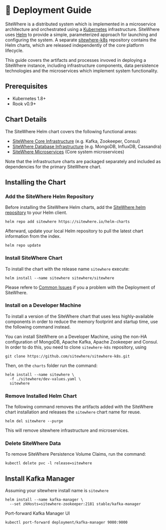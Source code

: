 # :book: Deployment Guide

<Seo/>

SiteWhere is a distributed system which is implemented in a microservice architecture
and orchestrated using a [Kubernetes](https://kubernetes.io/) infrastructure. SiteWhere
uses [Helm](https://helm.sh/) to provide a simple, parameterized approach for launching
and configuring the system. A separate
[sitewhere-k8s](https://github.com/sitewhere/sitewhere-k8s) repository contains
the Helm charts, which are released independently of the core platform
lifecycle.

This guide covers the artifacts and processes invoved in deploying a SiteWhere
instance, including infrastructure components, data persistence technologies
and the microservices which implement system functionality.

## Prerequisites

- Kubernetes 1.8+
- Rook v0.9+

## Chart Details

The SiteWhere Helm chart covers the following functional areas:

- [SiteWhere Core Infrastructure](https://github.com/sitewhere/sitewhere-k8s/tree/master/charts/sitewhere-infra-core) (e.g. Kafka, Zookeeper, Consul)
- [SiteWhere Database Infrastructure](https://github.com/sitewhere/sitewhere-k8s/tree/master/charts/sitewhere-infra-database) (e.g. MongoDB, InfluxDB, Cassandra)
- [SiteWhere Microservices](https://github.com/sitewhere/sitewhere-k8s/tree/master/charts/sitewhere) (Core system microservices)

Note that the infrastructure charts are packaged separately and included as
dependencies for the primary SiteWhere chart.

## Installing the Chart

### Add the SiteWhere Helm Repository

Before installing the SiteWhere Helm charts, add the
[SiteWhere helm repository](https://sitewhere.io/helm-charts/index.yaml)
to your Helm client.

```console
helm repo add sitewhere https://sitewhere.io/helm-charts
```

Afterward, update your local Helm repository to pull the latest
chart information from the index.

```console
helm repo update
```

### Install SiteWhere Chart

To install the chart with the release name `sitewhere` execute:

```console
helm install --name sitewhere sitewhere/sitewhere
```

Please refere to [Common Issues](./common-issues.md) if you a problem with the Deployment of SiteWhere.

### Install on a Developer Machine

To install a version of the SiteWhere chart that uses less
highly-available components in order to reduce the memory footprint
and startup time, use the following command instead.

You can install SiteWhere on a Developer Machine, using the non-HA configuration of MongoDB, Apache Kafka,
Apache Zookeeper and Consul. In order to do this, you need to clone `sitewhere-k8s` repository, using

```console
git clone https://github.com/sitewhere/sitewhere-k8s.git
```

Then, on the `charts` folder run the command:

```console
helm install --name sitewhere \
  -f ./sitewhere/dev-values.yaml \
  sitewhere
```

### Remove Installed Helm Chart

The following command removes the artifacts added with the SiteWhere chart
installation and releases the `sitewhere` chart name for reuse.

```console
helm del sitewhere --purge
```

This will remove sitewhere infrastructure and microservices.

### Delete SiteWhere Data

To remove SiteWhere Persistence Volume Claims, run the command:

```console
kubectl delete pvc -l release=sitewhere
```

## Install Kafka Manager

Assuming your sitewhere install name is `sitewhere`

```console
helm install --name kafka-manager \
  --set zkHosts=sitewhere-zookeeper:2181 stable/kafka-manager
```

Port-forward Kafka Manager UI

```console
kubectl port-forward deployment/kafka-manager 9000:9000
```
